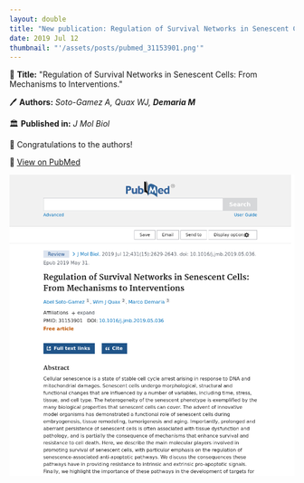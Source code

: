 ```yaml
---
layout: double
title: "New publication: Regulation of Survival Networks in Senescent Cells From Mechanisms to Interventions"
date: 2019 Jul 12
thumbnail: "'/assets/posts/pubmed_31153901.png'"
---
```

📖 <strong>Title:</strong> "Regulation of Survival Networks in Senescent Cells: From Mechanisms to Interventions."  

🖊️ <strong>Authors:</strong> <em>Soto-Gamez A, Quax WJ, <strong>Demaria M</strong></em>  

🏛️ <strong>Published in:</strong> <em>J Mol Biol</em>  

🎉 Congratulations to the authors!  

🔗 <a href="https://pubmed.ncbi.nlm.nih.gov/31153901/">View on PubMed</a>  

![Publication Image](/assets/posts/pubmed_31153901.png)
